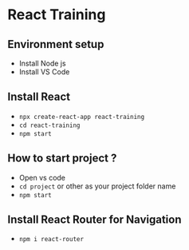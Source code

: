 # React Training
## Environment setup
- Install Node js
- Install VS Code

## Install React
- `npx create-react-app react-training`
- `cd react-training`
- `npm start`

## How to start project ?
- Open vs code
- `cd project` or other as your project folder name
- `npm start`

## Install React Router for Navigation
- `npm i react-router`

